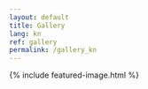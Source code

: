 ```yaml
---
layout: default
title: Gallery
lang: kn
ref: gallery
permalink: /gallery_kn
---
```

<!-- Featured Image -->
{% include featured-image.html %}
<div class="wrapper">
  <section class="section bg-secondary">
    <div class="container">
      <div class="card-profile row justify-content-center" style="margin-top:-40vh">
            {% if site.data.galleryset[0] %}
                {% for item in site.data.galleryset %}
                    {% if item.type == "image" %}
                        <div class="col-lg-4 mt-5 article-container">
                            <div class="card shadow border-0 article-img-holder" style="background-color:whitesmoke !important;">
                                <div class="card-header bg-info" style="height: 15rem; padding: unset; margin: 3px;background-color:transparent !important;">
                                    <div style="position: relative;height: 15rem;min-height: 15rem;width: 100%;overflow: hidden;left: 0 !important;">
                                        <a class="stretched-link text-decoration-none" href="{{ item.url }}" data-lightbox="gallery-set" data-title="{{ item.title }}">
                                            <img src="{{ item.url | replace: 'https://res.cloudinary.com/gowrav/image/upload/', 'https://res.cloudinary.com/gowrav/image/upload/w_300/' }}" style="position: absolute;top: 50%;left: 50%;min-width: 100%; z-index: 0;-ms-transform: translateX(-50%) translateY(-50%);-moz-transform: translateX(-50%) translateY(-50%);-webkit-transform: translateX(-50%) translateY(-50%);transform: translateX(-50%) translateY(-50%);">
                                        </a>
                                    </div>
                                </div>
                            </div>
                        </div>
                    {% endif %}
                {% endfor %}
            {% endif %}
      </div>
    </div>
  </section>
</div>

<script>
  window.addEventListener('DOMContentLoaded', function() {
      (function($) {
          $('.article-container').mouseover(function() {
              $(this).find('.article-img-holder').css('transform', 'scale(1.08)');
          });
          $('.article-container').mouseout(function() {
              $(this).find('.article-img-holder').css('transform', 'scale(1)');
          });
      })(jQuery);
  });
</script>
